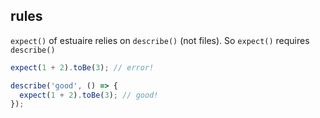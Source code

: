 ## rules

`expect()` of estuaire relies on `describe()` (not files).
So `expect()` requires `describe()`

```ts
expect(1 + 2).toBe(3); // error!

describe('good', () => {
  expect(1 + 2).toBe(3); // good!
});
```
